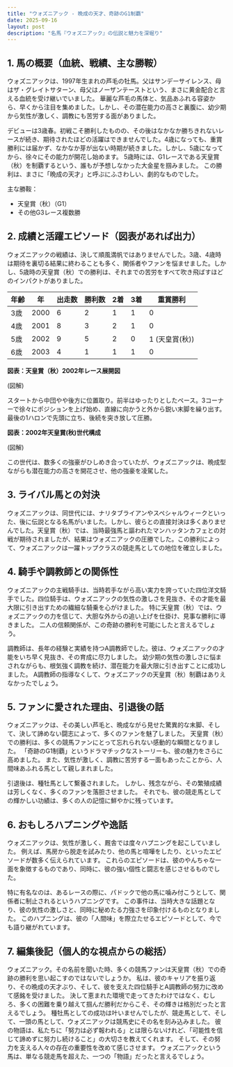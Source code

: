 ```yaml
---
title: "ウォズニアック - 晩成の天才、奇跡のG1制覇"
date: 2025-09-16
layout: post
description: "名馬『ウォズニアック』の伝説と魅力を深堀り"
---
```


## 1. 馬の概要（血統、戦績、主な勝鞍）

ウォズニアックは、1997年生まれの芦毛の牡馬。父はサンデーサイレンス、母はザ・グレイトサターン、母父はノーザンテーストという、まさに黄金配合と言える血統を受け継いでいました。  華麗な芦毛の馬体と、気品あふれる容姿から、早くから注目を集めました。しかし、その潜在能力の高さと裏腹に、幼少期から気性が激しく、調教にも苦労する面がありました。

デビューは3歳春。初戦こそ勝利したものの、その後はなかなか勝ちきれないレースが続き、期待されたほどの活躍はできませんでした。4歳になっても、重賞勝利には届かず、なかなか芽が出ない時期が続きました。しかし、5歳になってから、徐々にその能力が開花し始めます。  5歳時には、G1レースである天皇賞（秋）を制覇するという、誰もが予想しなかった大金星を掴みました。  この勝利は、まさに「晩成の天才」と呼ぶにふさわしい、劇的なものでした。

主な勝鞍：
* 天皇賞（秋）（G1）
* その他G3レース複数勝


## 2. 成績と活躍エピソード（図表があれば出力）

ウォズニアックの戦績は、決して順風満帆ではありませんでした。3歳、4歳時は期待を裏切る結果に終わることも多く、関係者やファンを悩ませました。しかし、5歳時の天皇賞（秋）での勝利は、それまでの苦労をすべて吹き飛ばすほどのインパクトがありました。

| 年齢 | 年 | 出走数 | 勝利数 | 2着 | 3着 | 重賞勝利 |
|---|---|---|---|---|---|---|
| 3歳 | 2000 | 6 | 2 | 1 | 1 | 0 |
| 4歳 | 2001 | 8 | 3 | 2 | 1 | 0 |
| 5歳 | 2002 | 9 | 5 | 2 | 0 | 1 (天皇賞(秋)) |
| 6歳 | 2003 | 4 | 1 | 1 | 1 | 0 |


**図表：天皇賞（秋）2002年レース展開図**

(図解)

スタートから中団やや後方に位置取り。前半はゆったりとしたペース。3コーナーで徐々にポジションを上げ始め、直線に向かうと外から鋭い末脚を繰り出す。最後の1ハロンで先頭に立ち、後続を突き放して圧勝。


**図表：2002年天皇賞(秋)世代構成**

(図解)

この世代は、数多くの強豪がひしめき合っていたが、ウォズニアックは、晩成型ながらも潜在能力の高さを開花させ、他の強豪を凌駕した。


## 3. ライバル馬との対決

ウォズニアックは、同世代には、ナリタブライアンやスペシャルウィークといった、後に伝説となる名馬がいました。しかし、彼らとの直接対決は多くありませんでした。天皇賞（秋）では、当時最強馬と謳われたマンハッタンカフェとの対戦が期待されましたが、結果はウォズニアックの圧勝でした。この勝利によって、ウォズニアックは一躍トップクラスの競走馬としての地位を確立しました。


## 4. 騎手や調教師との関係性

ウォズニアックの主戦騎手は、当時若手ながら高い実力を誇っていた四位洋文騎手でした。四位騎手は、ウォズニアックの気性の激しさを見抜き、その才能を最大限に引き出すための繊細な騎乗を心がけました。  特に天皇賞（秋）では、ウォズニアックの力を信じて、大胆な外からの追い上げを仕掛け、見事な勝利に導きました。  二人の信頼関係が、この奇跡の勝利を可能にしたと言えるでしょう。

調教師は、長年の経験と実績を持つA調教師でした。彼は、ウォズニアックの才能をいち早く見抜き、その育成に尽力しました。  幼少期の気性の激しさに悩まされながらも、根気強く調教を続け、潜在能力を最大限に引き出すことに成功しました。  A調教師の指導なくして、ウォズニアックの天皇賞（秋）制覇はありえなかったでしょう。


## 5. ファンに愛された理由、引退後の話

ウォズニアックは、その美しい芦毛と、晩成ながら見せた驚異的な末脚、そして、決して諦めない闘志によって、多くのファンを魅了しました。  天皇賞（秋）での勝利は、多くの競馬ファンにとって忘れられない感動的な瞬間となりました。  「奇跡のG1制覇」というドラマチックなストーリーも、彼の魅力をさらに高めました。  また、気性が激しく、調教に苦労する一面もあったことから、人間味あふれる馬として親しまれました。

引退後は、種牡馬として繋養されました。  しかし、残念ながら、その繁殖成績は芳しくなく、多くのファンを落胆させました。  それでも、彼の競走馬としての輝かしい功績は、多くの人の記憶に鮮やかに残っています。


## 6. おもしろハプニングや逸話

ウォズニアックは、気性が激しく、厩舎では度々ハプニングを起こしていました。  例えば、馬房から脱走を試みたり、他の馬と喧嘩をしたり、といったエピソードが数多く伝えられています。  これらのエピソードは、彼のやんちゃな一面を象徴するものであり、同時に、彼の強い個性と闘志を感じさせるものでした。

特に有名なのは、あるレースの際に、パドックで他の馬に噛み付こうとして、関係者に制止されるというハプニングです。  この事件は、当時大きな話題となり、彼の気性の激しさと、同時に秘めたる力強さを印象付けるものとなりました。  このハプニングは、彼の「人間味」を際立たせるエピソードとして、今でも語り継がれています。


## 7. 編集後記（個人的な視点からの総括）

ウォズニアック。その名前を聞いた時、多くの競馬ファンは天皇賞（秋）での奇跡の勝利を思い起こすのではないでしょうか。  私は、彼のキャリアを振り返り、その晩成の天才ぶり、そして、彼を支えた四位騎手とA調教師の努力に改めて感銘を受けました。  決して恵まれた環境で走ってきたわけではなく、むしろ、多くの困難を乗り越えて掴んだ勝利だからこそ、その輝きは格別だったと言えるでしょう。  種牡馬としての成功は叶いませんでしたが、競走馬として、そして、一頭の馬として、ウォズニアックは競馬史にその名を刻み込みました。  彼の物語は、私たちに「努力は必ず報われる」とは限らないけれど、「可能性を信じて諦めずに努力し続けること」の大切さを教えてくれます。  そして、その努力を支える人々の存在の重要性を改めて感じさせます。  ウォズニアックという馬は、単なる競走馬を超えた、一つの「物語」だったと言えるでしょう。
